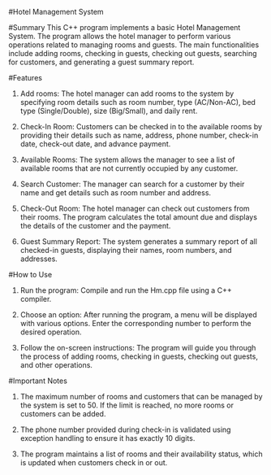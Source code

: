 #Hotel Management System


#Summary
This C++ program implements a basic Hotel Management System. The program allows the hotel manager to perform various operations related to managing rooms and guests. The main functionalities include adding rooms, checking in guests, checking out guests, searching for customers, and generating a guest summary report.


#Features
1. Add rooms: The hotel manager can add rooms to the system by specifying room details such as room number, type (AC/Non-AC), bed type (Single/Double), size (Big/Small), and daily rent.

2. Check-In Room: Customers can be checked in to the available rooms by providing their details such as name, address, phone number, check-in date, check-out date, and advance payment.

3. Available Rooms: The system allows the manager to see a list of available rooms that are not currently occupied by any 
 customer.

4. Search Customer: The manager can search for a customer by their name and get details such as room number and address.

5. Check-Out Room: The hotel manager can check out customers from their rooms. The program calculates the total amount due and displays the details of the customer and the payment.

6. Guest Summary Report: The system generates a summary report of all checked-in guests, displaying their names, room numbers, and addresses.


#How to Use
1. Run the program: Compile and run the Hm.cpp file using a C++ compiler.

2. Choose an option: After running the program, a menu will be displayed with various options. Enter the corresponding number to perform the desired operation.

3. Follow the on-screen instructions: The program will guide you through the process of adding rooms, checking in guests, checking out guests, and other operations.


#Important Notes
1. The maximum number of rooms and customers that can be managed by the system is set to 50. If the limit is reached, no more rooms or customers can be added.

2. The phone number provided during check-in is validated using exception handling to ensure it has exactly 10 digits.

3. The program maintains a list of rooms and their availability status, which is updated when customers check in or out.
